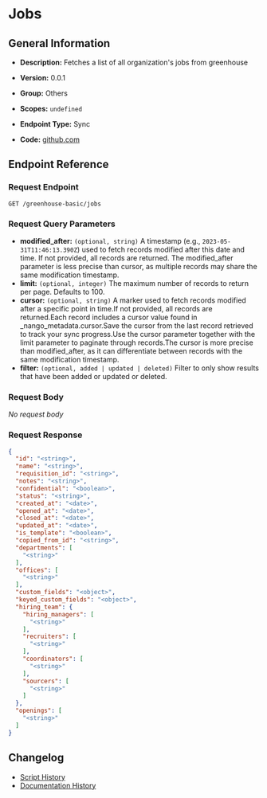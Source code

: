 <!-- BEGIN GENERATED CONTENT -->
# Jobs

## General Information

- **Description:** Fetches a list of all organization's jobs from greenhouse

- **Version:** 0.0.1
- **Group:** Others
- **Scopes:** `undefined`
- **Endpoint Type:** Sync
- **Code:** [github.com](https://github.com/NangoHQ/integration-templates/tree/main/integrations/greenhouse-basic/syncs/jobs.ts)


## Endpoint Reference

### Request Endpoint

`GET /greenhouse-basic/jobs`

### Request Query Parameters

- **modified_after:** `(optional, string)` A timestamp (e.g., `2023-05-31T11:46:13.390Z`) used to fetch records modified after this date and time. If not provided, all records are returned. The modified_after parameter is less precise than cursor, as multiple records may share the same modification timestamp.
- **limit:** `(optional, integer)` The maximum number of records to return per page. Defaults to 100.
- **cursor:** `(optional, string)` A marker used to fetch records modified after a specific point in time.If not provided, all records are returned.Each record includes a cursor value found in _nango_metadata.cursor.Save the cursor from the last record retrieved to track your sync progress.Use the cursor parameter together with the limit parameter to paginate through records.The cursor is more precise than modified_after, as it can differentiate between records with the same modification timestamp.
- **filter:** `(optional, added | updated | deleted)` Filter to only show results that have been added or updated or deleted.

### Request Body

_No request body_

### Request Response

```json
{
  "id": "<string>",
  "name": "<string>",
  "requisition_id": "<string>",
  "notes": "<string>",
  "confidential": "<boolean>",
  "status": "<string>",
  "created_at": "<date>",
  "opened_at": "<date>",
  "closed_at": "<date>",
  "updated_at": "<date>",
  "is_template": "<boolean>",
  "copied_from_id": "<string>",
  "departments": [
    "<string>"
  ],
  "offices": [
    "<string>"
  ],
  "custom_fields": "<object>",
  "keyed_custom_fields": "<object>",
  "hiring_team": {
    "hiring_managers": [
      "<string>"
    ],
    "recruiters": [
      "<string>"
    ],
    "coordinators": [
      "<string>"
    ],
    "sourcers": [
      "<string>"
    ]
  },
  "openings": [
    "<string>"
  ]
}
```

## Changelog

- [Script History](https://github.com/NangoHQ/integration-templates/commits/main/integrations/greenhouse-basic/syncs/jobs.ts)
- [Documentation History](https://github.com/NangoHQ/integration-templates/commits/main/integrations/greenhouse-basic/syncs/jobs.md)

<!-- END  GENERATED CONTENT -->

